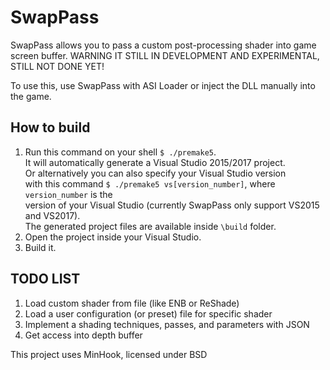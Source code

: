 # SwapPass

SwapPass allows you to pass a custom post-processing shader into game screen buffer.
WARNING IT STILL IN DEVELOPMENT AND EXPERIMENTAL, STILL NOT DONE YET!


To use this, use SwapPass with ASI Loader or inject the DLL manually into the game.

## How to build

1. Run this command on your shell ```$ ./premake5```.  
   It will automatically generate a Visual Studio 2015/2017 project.  
   Or alternatively you can also specify your Visual Studio version  
   with this command ```$ ./premake5 vs[version_number]```, where ```version_number``` is the  
   version of your Visual Studio (currently SwapPass only support VS2015 and VS2017).  
   The generated project files are available inside ```\build``` folder.
2. Open the project inside your Visual Studio.
3. Build it.

## TODO LIST

1. Load custom shader from file (like ENB or ReShade)
2. Load a user configuration (or preset) file for specific shader
3. Implement a shading techniques, passes, and parameters with JSON
4. Get access into depth buffer

This project uses MinHook, licensed under BSD